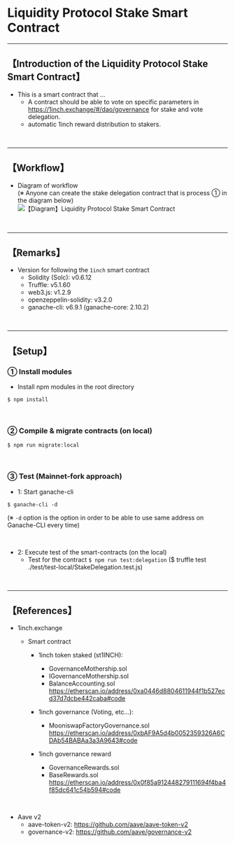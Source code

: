 # Liquidity Protocol Stake Smart Contract

---

## 【Introduction of the Liquidity Protocol Stake Smart Contract】

-   This is a smart contract that ...
    -   A contract should be able to vote on specific parameters in https://1inch.exchange/#/dao/governance for stake and vote delegation.
    -   automatic 1inch reward distribution to stakers.

&nbsp;

---

## 【Workflow】

-   Diagram of workflow  
     (※ Anyone can create the stake delegation contract that is process ① in the diagram below)
    ![【Diagram】Liquidity Protocol Stake Smart Contract](https://user-images.githubusercontent.com/19357502/109258799-50924200-783e-11eb-92e5-e571be5bc90b.jpg)

&nbsp;

---

## 【Remarks】

-   Version for following the `1inch` smart contract
    -   Solidity (Solc): v0.6.12
    -   Truffle: v5.1.60
    -   web3.js: v1.2.9
    -   openzeppelin-solidity: v3.2.0
    -   ganache-cli: v6.9.1 (ganache-core: 2.10.2)

&nbsp;

---

## 【Setup】

### ① Install modules

-   Install npm modules in the root directory

```
$ npm install
```

<br>

### ② Compile & migrate contracts (on local)

```
$ npm run migrate:local
```

<br>

### ③ Test (Mainnet-fork approach)

-   1: Start ganache-cli

```
$ ganache-cli -d
```

(※ `-d` option is the option in order to be able to use same address on Ganache-CLI every time)

<br>

-   2: Execute test of the smart-contracts (on the local)
    -   Test for the contract
        `$ npm run test:delegation`
        ($ truffle test ./test/test-local/StakeDelegation.test.js)

<br>

---

## 【References】

-   1inch.exchange

    -   Smart contract

        -   1inch token staked (st1INCH):

            -   GovernanceMothership.sol
            -   IGovernanceMothership.sol
            -   BalanceAccounting.sol  
                https://etherscan.io/address/0xa0446d8804611944f1b527ecd37d7dcbe442caba#code

        -   1inch governance (Voting, etc...):

            -   MooniswapFactoryGovernance.sol  
                https://etherscan.io/address/0xbAF9A5d4b0052359326A6CDAb54BABAa3a3A9643#code

        -   1inch governance reward
            -   GovernanceRewards.sol
            -   BaseRewards.sol  
                https://etherscan.io/address/0x0f85a912448279111694f4ba4f85dc641c54b594#code

<br>

-   Aave v2
    -   aave-token-v2: https://github.com/aave/aave-token-v2
    -   governance-v2: https://github.com/aave/governance-v2
